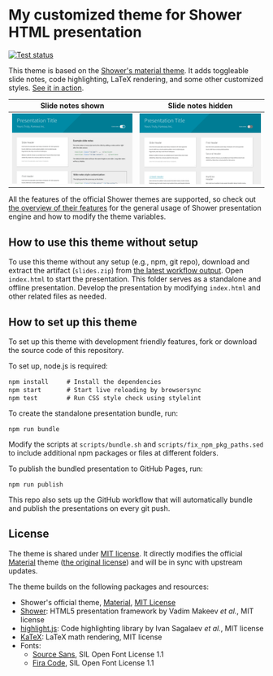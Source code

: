 # My customized theme for Shower HTML presentation
[![Test status](https://github.com/ccwang002/my_shower_theme/actions/workflows/pages/pages-build-deployment/badge.svg)][workflow-status]

This theme is based on the [Shower's material theme][Material
theme].
It adds toggleable slide notes, code highlighting, LaTeX rendering, and some other customized styles.
[See it in action][gh-pages].

| Slide notes shown | Slide notes hidden |
|-------------------|--------------------|
| ![Screenshot with slides notes shown](pictures/demo-slide-notes-shown.png) | ![Screenshot with slide notes hidden](pictures/demo-slide-notes-hidden.png) |

All the features of the official Shower themes are supported, so check out [the overview of their features](https://github.com/shower/shower/blob/main/docs/features.md) for the general usage of Shower presentation engine and how to modify the theme variables.

[Material theme]: https://github.com/shower/material
[gh-pages]: https://blog.liang2.tw/my_shower_theme/
[workflow-status]: https://github.com/ccwang002/my_shower_theme/actions/workflows/publish.yml


## How to use this theme without setup
To use this theme without any setup (e.g., npm, git repo), download and extract the artifact (`slides.zip`) from [the latest workflow output][workflow-status].
Open `index.html` to start the presentation.
This folder serves as a standalone and offline presentation.
Develop the presentation by modifying `index.html` and other related files as needed.


## How to set up this theme
To set up this theme with development friendly features, fork or download the source code of this repository.

To set up, node.js is required:

    npm install     # Install the dependencies
    npm start       # Start live reloading by browsersync
    npm test        # Run CSS style check using stylelint

To create the standalone presentation bundle, run:

    npm run bundle

Modify the scripts at `scripts/bundle.sh` and `scripts/fix_npm_pkg_paths.sed` to include additional npm packages or files at different folders.

To publish the bundled presentation to GitHub Pages, run:

    npm run publish

This repo also sets up the GitHub workflow that will automatically bundle and publish the presentations on every git push.



## License
The theme is shared under [MIT license](LICENSE.md).
It directly modifies the official [Material][Material theme] theme ([the original license][Material license]) and will be in sync with upstream updates.

The theme builds on the following packages and resources:

- Shower's official theme, [Material][Material theme], [MIT License][Material license]
- [Shower]: HTML5 presentation framework by Vadim Makeev *et al.*, MIT license
- [highlight.js]: Code highlighting library by Ivan Sagalaev *et al.*, MIT license
- [KaTeX]: LaTeX math rendering, MIT license
- Fonts:
    - [Source Sans], SIL Open Font License 1.1
    - [Fira Code], SIL Open Font License 1.1

[Material license]: LICENSE.shower_material.md
[shower]: https://github.com/shower/shower
[highlight.js]: http://highlightjs.org/
[KaTeX]: https://github.com/KaTeX/KaTeX
[Source Sans]: https://github.com/adobe-fonts/source-sans
[Fira Code]: https://github.com/tonsky/FiraCode
